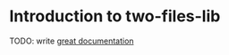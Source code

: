 # Introduction to two-files-lib

TODO: write [great documentation](http://jacobian.org/writing/great-documentation/what-to-write/)
